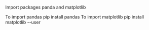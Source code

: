 Import packages panda and matplotlib

To import pandas
      pip install pandas
To import matplotlib
      pip install matplotlib --user
